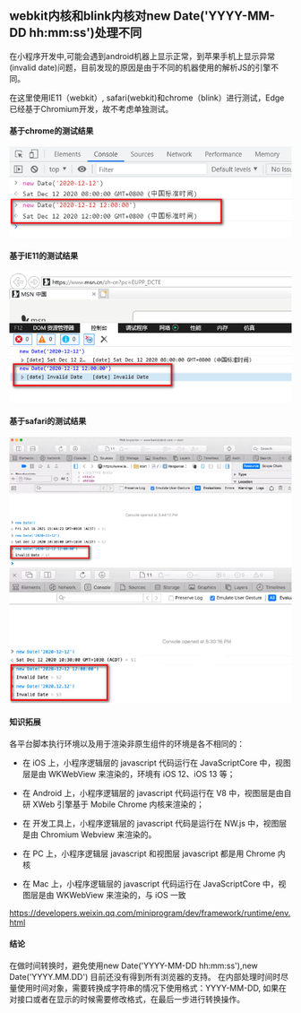 ## webkit内核和blink内核对new Date('YYYY-MM-DD hh:mm:ss')处理不同
在小程序开发中,可能会遇到android机器上显示正常，到苹果手机上显示异常(invalid date)问题，目前发现的原因是由于不同的机器使用的解析JS的引擎不同。

在这里使用IE11（webkit）, safari(webkit)和chrome（blink）进行测试，Edge已经基于Chromium开发，故不考虑单独测试。

#### 基于chrome的测试结果
![](./asset/date-error-blink.png)

#### 基于IE11的测试结果
![](./asset/date-error-webkit.png)

#### 基于safari的测试结果
![](./asset/date-error-safari.png)
![](./asset/date-error-format.png)

#### 知识拓展
各平台脚本执行环境以及用于渲染非原生组件的环境是各不相同的：

* 在 iOS 上，小程序逻辑层的 javascript 代码运行在 JavaScriptCore 中，视图层是由 WKWebView 来渲染的，环境有 iOS 12、iOS 13 等；

* 在 Android 上，小程序逻辑层的 javascript 代码运行在 V8 中，视图层是由自研 XWeb 引擎基于 Mobile Chrome 内核来渲染的；

* 在 开发工具上，小程序逻辑层的 javascript 代码是运行在 NW.js 中，视图层是由 Chromium Webview 来渲染的。

* 在 PC 上，小程序逻辑层 javascript 和视图层 javascript 都是用 Chrome 内核

* 在 Mac 上，小程序逻辑层的 javascript 代码运行在 JavaScriptCore 中，视图层是由 WKWebView 来渲染的，与 iOS 一致

https://developers.weixin.qq.com/miniprogram/dev/framework/runtime/env.html

#### 结论
在做时间转换时，避免使用new Date('YYYY-MM-DD hh:mm:ss'),new Date('YYYY.MM.DD') 目前还没有得到所有浏览器的支持。
在内部处理时间时尽量使用时间对象，需要转换成字符串的情况下使用格式：YYYY-MM-DD, 如果在对接口或者在显示的时候需要修改格式，在最后一步进行转换操作。